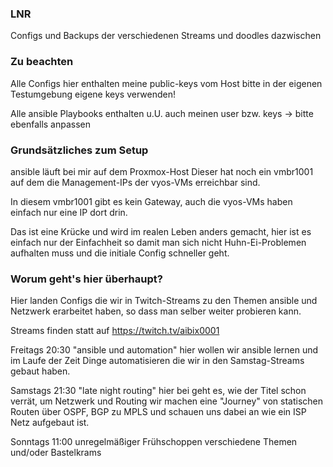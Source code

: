 ### LNR

Configs und Backups der verschiedenen Streams und doodles dazwischen

### Zu beachten

Alle Configs hier enthalten meine public-keys vom Host
bitte in der eigenen Testumgebung eigene keys verwenden!

Alle ansible Playbooks enthalten u.U. auch meinen user bzw. keys
-> bitte ebenfalls anpassen

### Grundsätzliches zum Setup

ansible läuft bei mir auf dem Proxmox-Host
Dieser hat noch ein vmbr1001 auf dem die Management-IPs
der vyos-VMs erreichbar sind.

In diesem vmbr1001 gibt es kein Gateway, auch die vyos-VMs haben
einfach nur eine IP dort drin.

Das ist eine Krücke und wird im realen Leben anders gemacht,
hier ist es einfach nur der Einfachheit so damit man sich nicht
Huhn-Ei-Problemen aufhalten muss und die initiale Config schneller geht.

### Worum geht's hier überhaupt?

Hier landen Configs die wir in Twitch-Streams zu den Themen ansible und Netzwerk
erarbeitet haben, so dass man selber weiter probieren kann.

Streams finden statt auf https://twitch.tv/aibix0001

Freitags 20:30 "ansible und automation"
	 hier wollen wir ansible lernen und im Laufe der Zeit Dinge
	 automatisieren die wir in den Samstag-Streams gebaut haben.

Samstags 21:30 "late night routing"
	 hier bei geht es, wie der Titel schon verrät, um Netzwerk und Routing
	 wir machen eine "Journey" von statischen Routen über OSPF, BGP zu MPLS
	 und schauen uns dabei an wie ein ISP Netz aufgebaut ist.

Sonntags 11:00 unregelmäßiger Frühschoppen
	 verschiedene Themen und/oder Bastelkrams